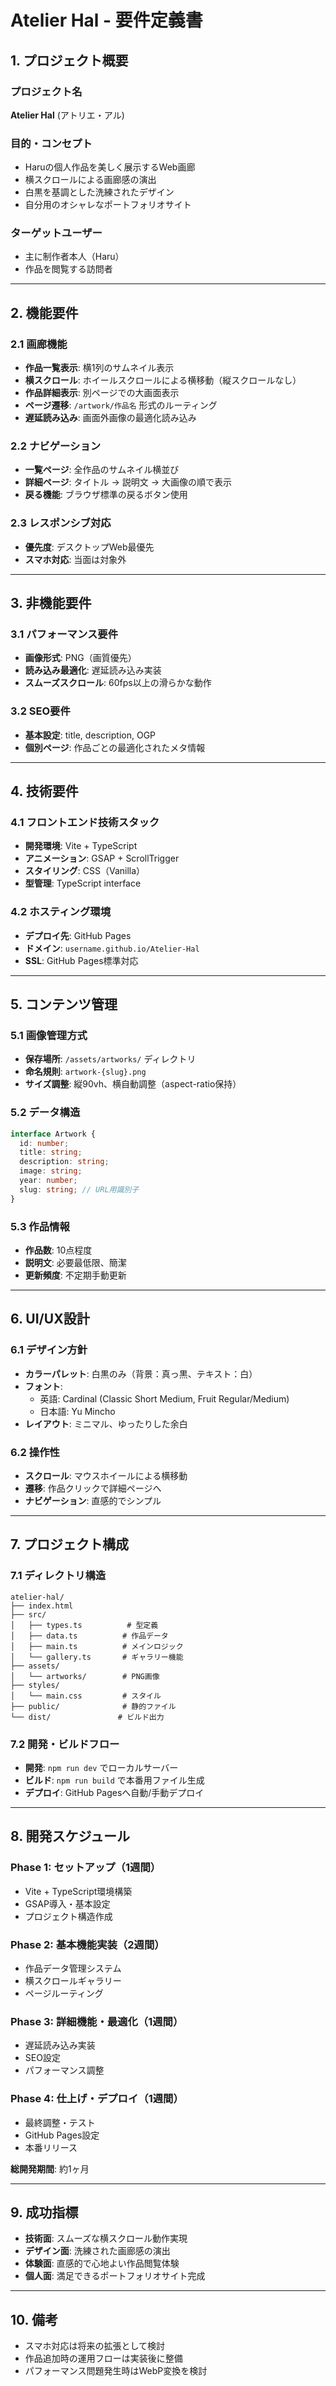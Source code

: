 # Atelier Hal - 要件定義書

## 1. プロジェクト概要

### プロジェクト名
**Atelier Hal** (アトリエ・アル)

### 目的・コンセプト
- Haruの個人作品を美しく展示するWeb画廊
- 横スクロールによる画廊感の演出
- 白黒を基調とした洗練されたデザイン
- 自分用のオシャレなポートフォリオサイト

### ターゲットユーザー
- 主に制作者本人（Haru）
- 作品を閲覧する訪問者

---

## 2. 機能要件

### 2.1 画廊機能
- **作品一覧表示**: 横1列のサムネイル表示
- **横スクロール**: ホイールスクロールによる横移動（縦スクロールなし）
- **作品詳細表示**: 別ページでの大画面表示
- **ページ遷移**: `/artwork/作品名` 形式のルーティング
- **遅延読み込み**: 画面外画像の最適化読み込み

### 2.2 ナビゲーション
- **一覧ページ**: 全作品のサムネイル横並び
- **詳細ページ**: タイトル → 説明文 → 大画像の順で表示
- **戻る機能**: ブラウザ標準の戻るボタン使用

### 2.3 レスポンシブ対応
- **優先度**: デスクトップWeb最優先
- **スマホ対応**: 当面は対象外

---

## 3. 非機能要件

### 3.1 パフォーマンス要件
- **画像形式**: PNG（画質優先）
- **読み込み最適化**: 遅延読み込み実装
- **スムーズスクロール**: 60fps以上の滑らかな動作

### 3.2 SEO要件
- **基本設定**: title, description, OGP
- **個別ページ**: 作品ごとの最適化されたメタ情報

---

## 4. 技術要件

### 4.1 フロントエンド技術スタック
- **開発環境**: Vite + TypeScript
- **アニメーション**: GSAP + ScrollTrigger
- **スタイリング**: CSS（Vanilla）
- **型管理**: TypeScript interface

### 4.2 ホスティング環境
- **デプロイ先**: GitHub Pages
- **ドメイン**: `username.github.io/Atelier-Hal`
- **SSL**: GitHub Pages標準対応

---

## 5. コンテンツ管理

### 5.1 画像管理方式
- **保存場所**: `/assets/artworks/` ディレクトリ
- **命名規則**: `artwork-{slug}.png`
- **サイズ調整**: 縦90vh、横自動調整（aspect-ratio保持）

### 5.2 データ構造
```typescript
interface Artwork {
  id: number;
  title: string;
  description: string;
  image: string;
  year: number;
  slug: string; // URL用識別子
}
```

### 5.3 作品情報
- **作品数**: 10点程度
- **説明文**: 必要最低限、簡潔
- **更新頻度**: 不定期手動更新

---

## 6. UI/UX設計

### 6.1 デザイン方針
- **カラーパレット**: 白黒のみ（背景：真っ黒、テキスト：白）
- **フォント**: 
  - 英語: Cardinal (Classic Short Medium, Fruit Regular/Medium)
  - 日本語: Yu Mincho
- **レイアウト**: ミニマル、ゆったりした余白

### 6.2 操作性
- **スクロール**: マウスホイールによる横移動
- **遷移**: 作品クリックで詳細ページへ
- **ナビゲーション**: 直感的でシンプル

---

## 7. プロジェクト構成

### 7.1 ディレクトリ構造
```
atelier-hal/
├── index.html
├── src/
│   ├── types.ts          # 型定義
│   ├── data.ts          # 作品データ
│   ├── main.ts          # メインロジック
│   └── gallery.ts       # ギャラリー機能
├── assets/
│   └── artworks/        # PNG画像
├── styles/
│   └── main.css         # スタイル
├── public/              # 静的ファイル
└── dist/               # ビルド出力
```

### 7.2 開発・ビルドフロー
- **開発**: `npm run dev` でローカルサーバー
- **ビルド**: `npm run build` で本番用ファイル生成
- **デプロイ**: GitHub Pagesへ自動/手動デプロイ

---

## 8. 開発スケジュール

### Phase 1: セットアップ（1週間）
- Vite + TypeScript環境構築
- GSAP導入・基本設定
- プロジェクト構造作成

### Phase 2: 基本機能実装（2週間）
- 作品データ管理システム
- 横スクロールギャラリー
- ページルーティング

### Phase 3: 詳細機能・最適化（1週間）
- 遅延読み込み実装
- SEO設定
- パフォーマンス調整

### Phase 4: 仕上げ・デプロイ（1週間）
- 最終調整・テスト
- GitHub Pages設定
- 本番リリース

**総開発期間**: 約1ヶ月

---

## 9. 成功指標

- **技術面**: スムーズな横スクロール動作実現
- **デザイン面**: 洗練された画廊感の演出
- **体験面**: 直感的で心地よい作品閲覧体験
- **個人面**: 満足できるポートフォリオサイト完成

---

## 10. 備考

- スマホ対応は将来の拡張として検討
- 作品追加時の運用フローは実装後に整備
- パフォーマンス問題発生時はWebP変換を検討
